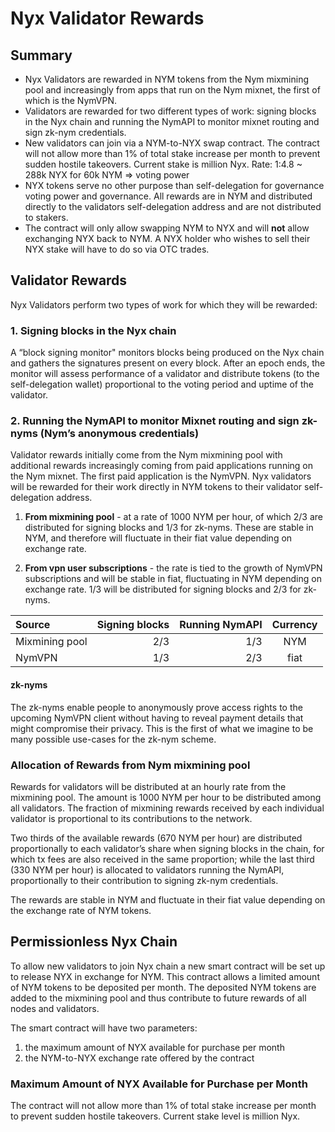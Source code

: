 # Nyx Validator Rewards

## Summary

* Nyx Validators are rewarded in NYM tokens from the Nym mixmining pool and increasingly from apps that run on the Nym mixnet, the first of which is the NymVPN.
* Validators are rewarded for two different types of work: signing blocks in the Nyx chain and running the NymAPI to monitor mixnet routing and sign zk-nym credentials.
* New validators can join via a NYM-to-NYX swap contract. The contract will not allow more than 1% of total stake increase per month to prevent sudden hostile takeovers. Current stake is <!-- cmdrun ../scripts/nyx-total-stake.sh --> million Nyx. Rate: 1:4.8 ~ 288k NYX for 60k NYM => <!-- cmdrun ../scripts/nyx-percent-stake.sh --> voting power
* NYX tokens serve no other purpose than self-delegation for governance voting power and governance. All rewards are in NYM and distributed directly to the validators self-delegation address and are not distributed to stakers.
* The contract will only allow swapping NYM to NYX and will **not** allow exchanging NYX back to NYM. A NYX holder who wishes to sell their NYX stake will have to do so via OTC trades.

## Validator Rewards

Nyx Validators perform two types of work for which they will be rewarded:

### 1. Signing blocks in the Nyx chain

A “block signing monitor" monitors blocks being produced on the Nyx chain and gathers the signatures present on every block. After an epoch ends, the monitor will assess performance of a validator and distribute tokens (to the self-delegation wallet) proportional to the voting period and uptime of the validator.

### 2. Running the NymAPI to monitor Mixnet routing and sign zk-nyms (Nym’s anonymous credentials)

Validator rewards initially come from the Nym mixmining pool with additional rewards increasingly coming from paid applications running on the Nym mixnet. The first paid application is the NymVPN. Nyx validators will be rewarded for their work directly in NYM tokens to their validator self-delegation address.

1. **From mixmining pool** - at a rate of 1000 NYM per hour, of which 2/3 are distributed for signing blocks and 1/3 for zk-nyms. These are stable in NYM, and therefore will fluctuate in their fiat value depending on exchange rate.

2. **From vpn user subscriptions** - the rate is tied to the growth of NymVPN subscriptions and will be stable in fiat, fluctuating in NYM depending on exchange rate. 1/3 will be distributed for signing blocks and 2/3 for zk-nyms. 

| Source         | Signing blocks | Running NymAPI | Currency |
| :--            | --:           | --:    | :---:    |
| Mixmining pool | 2/3           | 1/3    | NYM      |
| NymVPN         | 1/3           | 2/3    | fiat     |

#### zk-nyms

The zk-nyms enable people to anonymously prove access rights to the upcoming NymVPN client without having to reveal payment details that might compromise their privacy. This is the first of what we imagine to be many possible use-cases for the zk-nym scheme.

### Allocation of Rewards from Nym mixmining pool

Rewards for validators will be distributed at an hourly rate from the mixmining pool. The amount is 1000 NYM per hour to be distributed among all validators. The fraction of mixmining rewards received by each individual validator is proportional to its contributions to the network.

Two thirds of the available rewards (670 NYM per hour) are distributed proportionally to each validator’s share when signing blocks in the chain, for which tx fees are also received in the same proportion; while the last third (330 NYM per hour) is allocated to validators running the NymAPI, proportionally to their contribution to signing zk-nym credentials.

The rewards are stable in NYM and fluctuate in their fiat value depending on the exchange rate of NYM tokens.

## Permissionless Nyx Chain

To allow new validators to join Nyx chain a new smart contract will be set up to release NYX in exchange for NYM. This contract allows a limited amount of NYM tokens to be deposited per month. The deposited NYM tokens are added to the mixmining pool and thus contribute to future rewards of all nodes and validators.

The smart contract will have two parameters:

1. the maximum amount of NYX available for purchase per month
2. the NYM-to-NYX exchange rate offered by the contract

### Maximum Amount of NYX Available for Purchase per Month

The contract will not allow more than 1% of total stake increase per month to prevent sudden hostile takeovers. Current stake level is <!-- cmdrun ../scripts/nyx-total-stake.sh --> million Nyx.
